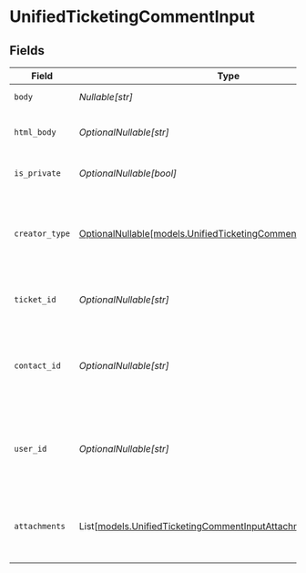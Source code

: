 # UnifiedTicketingCommentInput


## Fields

| Field                                                                                                                    | Type                                                                                                                     | Required                                                                                                                 | Description                                                                                                              | Example                                                                                                                  |
| ------------------------------------------------------------------------------------------------------------------------ | ------------------------------------------------------------------------------------------------------------------------ | ------------------------------------------------------------------------------------------------------------------------ | ------------------------------------------------------------------------------------------------------------------------ | ------------------------------------------------------------------------------------------------------------------------ |
| `body`                                                                                                                   | *Nullable[str]*                                                                                                          | :heavy_check_mark:                                                                                                       | The body of the comment                                                                                                  | Assigned to Eric !                                                                                                       |
| `html_body`                                                                                                              | *OptionalNullable[str]*                                                                                                  | :heavy_minus_sign:                                                                                                       | The html body of the comment                                                                                             | <p>Assigned to Eric !</p>                                                                                                |
| `is_private`                                                                                                             | *OptionalNullable[bool]*                                                                                                 | :heavy_minus_sign:                                                                                                       | The public status of the comment                                                                                         | false                                                                                                                    |
| `creator_type`                                                                                                           | [OptionalNullable[models.UnifiedTicketingCommentInputCreatorType]](../models/unifiedticketingcommentinputcreatortype.md) | :heavy_minus_sign:                                                                                                       | The creator type of the comment. Authorized values are either USER or CONTACT                                            | USER                                                                                                                     |
| `ticket_id`                                                                                                              | *OptionalNullable[str]*                                                                                                  | :heavy_minus_sign:                                                                                                       | The UUID of the ticket the comment is tied to                                                                            | 801f9ede-c698-4e66-a7fc-48d19eebaa4f                                                                                     |
| `contact_id`                                                                                                             | *OptionalNullable[str]*                                                                                                  | :heavy_minus_sign:                                                                                                       | The UUID of the contact which the comment belongs to (if no user_id specified)                                           | 801f9ede-c698-4e66-a7fc-48d19eebaa4f                                                                                     |
| `user_id`                                                                                                                | *OptionalNullable[str]*                                                                                                  | :heavy_minus_sign:                                                                                                       | The UUID of the user which the comment belongs to (if no contact_id specified)                                           | 801f9ede-c698-4e66-a7fc-48d19eebaa4f                                                                                     |
| `attachments`                                                                                                            | List[[models.UnifiedTicketingCommentInputAttachments](../models/unifiedticketingcommentinputattachments.md)]             | :heavy_minus_sign:                                                                                                       | The attachements UUIDs tied to the comment                                                                               | [<br/>"801f9ede-c698-4e66-a7fc-48d19eebaa4f"<br/>]                                                                       |